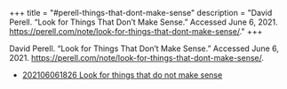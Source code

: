 +++
title = "#perell-things-that-dont-make-sense"
description = "David Perell. “Look for Things That Don’t Make Sense.” Accessed June 6, 2021. https://perell.com/note/look-for-things-that-dont-make-sense/."
+++

David Perell. “Look for Things That Don’t Make Sense.” Accessed June 6, 2021. https://perell.com/note/look-for-things-that-dont-make-sense/.

- [202106061826 Look for things that do not make sense](/blips/202106061826-look-for-things-that-do-not-make-sense)
